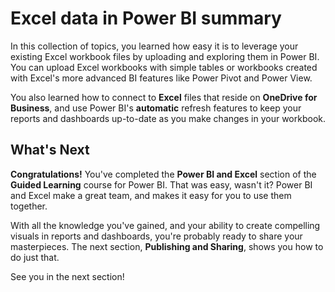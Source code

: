 <properties
   pageTitle="Excel in Power BI - summary"
   description="Recap how easily Excel and Power BI work together"
   services="powerbi"
   documentationCenter=""
   authors="minewiskan"
   manager="mblythe"
   editor=""
   tags=""
   featuredVideoId="HNhK9XMuyO4"
   courseDuration="2m"/>

<tags
   ms.service="powerbi"
   ms.devlang="NA"
   ms.topic="article"
   ms.tgt_pltfrm="NA"
   ms.workload="powerbi"
   ms.date="02/29/2016"
   ms.author="owend"/>

# Excel data in Power BI summary

In this collection of topics, you learned how easy it is to leverage your existing Excel workbook files by uploading and exploring them in Power BI. You can upload Excel workbooks with simple tables or workbooks created with Excel's more advanced BI features like Power Pivot and Power View.

You also learned how to connect to **Excel** files that reside on **OneDrive for Business**, and use Power BI's **automatic** refresh features to keep your reports and dashboards up-to-date as you make changes in your workbook.

## What's Next

**Congratulations!** You've completed the **Power BI and Excel** section of the **Guided Learning** course for Power BI. That was easy, wasn't it? Power BI and Excel make a great team, and makes it easy for you to use them together.

With all the knowledge you've gained, and your ability to create compelling visuals in reports and dashboards, you're probably ready to share your masterpieces. The next section, **Publishing and Sharing**, shows you how to do just that.

See you in the next section!
